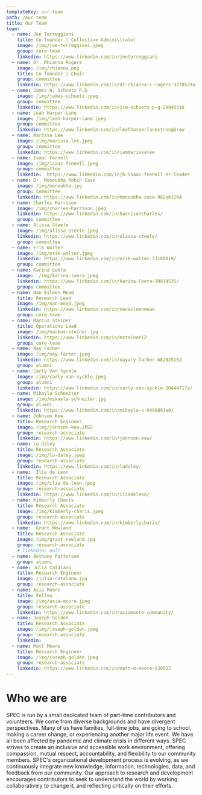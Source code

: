 ```yaml
---
templateKey: our-team
path: /our-team
title: Our Team
team:
  - name: Joe Torreggiani
    title: Co-founder | Collective Administrator
    image: /img/joe-torreggiani.jpeg
    group: core-team
    linkedin: https://www.linkedin.com/in/joetorreggiani
  - name: Dr. Rhianna Rogers
    image: /img/rhianna.png
    title: Co-founder | Chair
    group: committee
    linkedin: https://www.linkedin.com/in/dr-rhianna-c-rogers-3270529a
  - name: James W. Schuetz P.G
    image: /img/james-schuetz.jpeg
    group: committee
    linkedin: https://www.linkedin.com/in/jim-schuetz-p-g-20945516
  - name: Leah Harper-Lane
    image: /img/leah-harper-lane.jpeg
    group: committee
    linkedin: https://www.linkedin.com/in/leahharperlanestrongbrew
  - name: Marissa Lee
    image: /img/marissa-lee.jpeg
    group: committee
    linkedin: https://www.linkedin.com/in/iammarissalee
  - name: Isaac Fennell
    image: /img/isaac-fennell.jpeg
    group: committee
    linkedin:  https://www.linkedin.com/in/b-isaac-fennell-hr-leader
  - name: Dr. Menoukha Robin Case
    image: /img/menoukha.jpg
    group: committee
    linkedin: https://www.linkedin.com/in/menoukha-case-982a611b4
  - name: Charles Harrison
    image: /img/charles-harrison.jpeg
    linkedin: https://www.linkedin.com/in/harrisoncharles/
    group: committee
  - name: Alissa Steele
    image: /img/alissa-steele.jpeg
    linkedin: https://www.linkedin.com/in/alissa-steele/
    group: committee
  - name: Erik Walter
    image: /img/erik-walter.jpeg
    linkedin: https://www.linkedin.com/in/erik-walter-73180019/
    group: committee
  - name: Karina Loera
    image:  /img/karina-loera.jpeg
    linkedin: https://www.linkedin.com/in/karina-loera-30814535/
    group: committee
  - name: Nan Eileen Mead
    title: Research Lead
    image: /img/nan-mead.jpeg
    linkedin: https://www.linkedin.com/in/naneileenmead
    group: core-team
  - name: Marcus Steiner
    title: Operations Lead
    image: /img/markus-steiner.jpg
    linkedin: https://www.linkedin.com/in/msteiner12
    group: core-team
  - name: Nay Farber
    image: /img/nay-farber.jpeg
    linkedin: https://www.linkedin.com/in/nayury-farber-b82025152
    group: alumni
  - name: Carly Van Syckle
    image: /img/carly-van-syckle.jpeg
    group: alumni
    linkedin: https://www.linkedin.com/in/carly-van-syckle-20444717a/
  - name: Mikayla Schneiter
    image: /img/mikayla-schneiter.jpg
    group: alumni
    linkedin: https://www.linkedin.com/in/mikayla-s-9499891a0/
  - name: Johnson Kow
    title: Research Engineer
    image: /img/johnson-kow.JPEG
    group: research-associate
    linkedin: https://www.linkedin.com/in/johnson-kow/
  - name: Lu Daley
    title: Research Associate
    image: /img/lu-daley.jpeg
    group: research-associate
    linkedin: https://www.linkedin.com/in/ludaley/
  - name:  Ilia de Leon
    title: Research Associate
    image: /img/ilia-de-leon.jpeg
    group: research-associate
    linkedin: https://www.linkedin.com/in/iliadeleon/
  - name: Kimberly Charis
    title: Research Associate
    image: /img/kimberly-charis.jpeg
    group: research-associate
    linkedin: https://www.linkedin.com/in/kimberlycharis/
  - name:  Grant Newland
    title: Research Associate
    image: /img/grant-newland.jpg
    group: research-associate
    # linkedin: null
  - name: Bethany Patterson
    group: alumni
  - name: Julia Catalano
    title: Research Engineer
    image: /julia-catalano.jpg
    group: research-associate
  - name: Asia Moore
    title: Fellow
    image: /img/asia-moore.jpeg
    group: research-associate
    linkedin: https://www.linkedin.com/in/asiamoore-community/
  - name: Joseph Golden
    title: Research Associate
    image: /img/joseph-golden.jpeg
    group: research-associate
    linkedin:
  - name: Matt Moore
    title: Research Engineer
    image: /img/joseph-golden.jpeg
    group: research-associate
    linkedin: https://www.linkedin.com/in/matt-m-moore-130013
---
```

# Who we are

SPEC is run by a small dedicated team of part-time contributors and volunteers. We come from diverse backgrounds and have divergent perspectives. Many of us have families, full-time jobs, are going to school, making a career change, or experiencing another major life event. We have all been affected by pandemic and climate crisis in different ways. SPEC strives to create an inclusive and accessible work environment, offering compassion, mutual respect, accountability, and flexibility to our community members.
SPEC's organizational development process is evolving, as we continuously integrate new knowledge, information, technologies, data, and feedback from our community. Our approach to research and development encourages contributors to seek to understand the world by working collaboratively to change it, and reflecting critically on their efforts.
